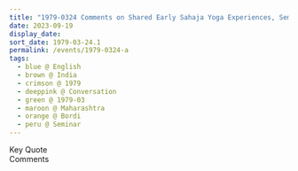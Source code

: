 ```yaml
---
title: "1979-0324 Comments on Shared Early Sahaja Yoga Experiences, Seminar, Session 1 (morning), Part 1, Camp, Bordi, Maharashtra, India"
date: 2023-09-19
display_date: 
sort_date: 1979-03-24.1
permalink: /events/1979-0324-a
tags:
  - blue @ English
  - brown @ India
  - crimson @ 1979
  - deeppink @ Conversation
  - green @ 1979-03
  - maroon @ Maharashtra
  - orange @ Bordi
  - peru @ Seminar
---
```


<wave-list>
  <list-title color="green" width="75">Key Quote</list-title>
  <list-item color="BlanchedAlmond"  width="200"></list-item>
  <list-item color="Lavender"></list-item>
  <list-item color="BlanchedAlmond"></list-item>
</wave-list>

<br>

<wave-list>
  <list-title color="green" width="75">Comments</list-title>
  <list-item color="BlanchedAlmond"  width="200"></list-item>
  <list-item color="Lavender"></list-item>
  <list-item color="BlanchedAlmond"></list-item>
</wave-list>